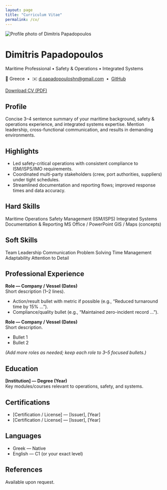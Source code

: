 ```yaml
---
layout: page
title: "Curriculum Vitae"
permalink: /cv/
---
```


<link rel="stylesheet" href="{{ '/assets/css/custom.css' | relative_url }}">

<div class="cv-hero">
  <img class="avatar" src="{{ '/assets/profile.jpg' | relative_url }}" alt="Profile photo of Dimitris Papadopoulos">
  <div>
    <h1 class="cv-name">Dimitris Papadopoulos</h1>
    <p class="subtitle">Maritime Professional • Safety & Operations • Integrated Systems</p>
    <p class="meta">
      📍 Greece &nbsp;•&nbsp; ✉️ <a href="mailto:d.papadopouloshn@gmail.com">d.papadopouloshn@gmail.com</a> &nbsp;•&nbsp;
      <a href="https://github.com/aegeandp" target="_blank" rel="noopener">GitHub</a>
    </p>
    <p>
      <a class="btn" href="{{ '/Dimitris_Papadopoulos_CV_git.pdf' | relative_url }}" target="_blank" rel="noopener">Download CV (PDF)</a>
    </p>
  </div>
</div>

## Profile
Concise 3–4 sentence summary of your maritime background, safety & operations experience, and integrated systems expertise. Mention leadership, cross-functional communication, and results in demanding environments.

## Highlights
- Led safety-critical operations with consistent compliance to ISM/ISPS/IMO requirements.
- Coordinated multi-party stakeholders (crew, port authorities, suppliers) under tight schedules.
- Streamlined documentation and reporting flows; improved response times and data accuracy.

## Hard Skills
<div class="badges">
  <span class="badge">Maritime Operations</span>
  <span class="badge">Safety Management (ISM/ISPS)</span>
  <span class="badge">Integrated Systems</span>
  <span class="badge">Documentation & Reporting</span>
  <span class="badge">MS Office / PowerPoint</span>
  <span class="badge">GIS / Maps (concepts)</span>
</div>

## Soft Skills
<div class="badges">
  <span class="badge alt">Team Leadership</span>
  <span class="badge alt">Communication</span>
  <span class="badge alt">Problem Solving</span>
  <span class="badge alt">Time Management</span>
  <span class="badge alt">Adaptability</span>
  <span class="badge alt">Attention to Detail</span>
</div>

## Professional Experience
**Role — Company / Vessel (Dates)**  
Short description (1–2 lines).  
- Action/result bullet with metric if possible (e.g., “Reduced turnaround time by 15% …”).  
- Compliance/quality bullet (e.g., “Maintained zero-incident record …”).  

**Role — Company / Vessel (Dates)**  
Short description.  
- Bullet 1  
- Bullet 2

*(Add more roles as needed; keep each role to 3–5 focused bullets.)*

## Education
**[Institution] — Degree (Year)**  
Key modules/courses relevant to operations, safety, and systems.

## Certifications
- [Certification / License] — [Issuer], [Year]  
- [Certification / License] — [Issuer], [Year]

## Languages
- Greek — Native  
- English — C1 (or your exact level)

## References
Available upon request.
